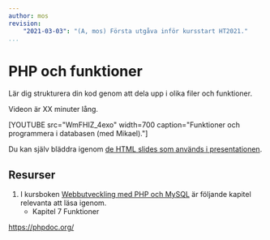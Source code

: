 ```yaml
---
author: mos
revision:
    "2021-03-03": "(A, mos) Första utgåva inför kursstart HT2021."
...
```

PHP och funktioner
====================

Lär dig strukturera din kod genom att dela upp i olika filer och funktioner.

Videon är XX minuter lång.

[YOUTUBE src="WmFHIZ_4exo" width=700 caption="Funktioner och programmera i databasen (med Mikael)."]

Du kan själv bläddra igenom [de HTML slides som används i presentationen](kursmaterial/databas/forelasning/v1/f06-funktioner/slide.html).



Resurser
------------------------

1. I kursboken [Webbutveckling med PHP och MySQL](kunskap/boken-webbutveckling-med-php-och-mysql) är följande kapitel relevanta att läsa igenom.
    * Kapitel 7 Funktioner

https://phpdoc.org/
